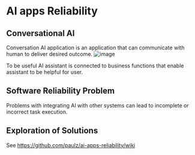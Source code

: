 # AI apps Reliability

## Conversational AI

Conversation AI application is an application that can communicate with human to deliver desired outcome.
![image](https://github.com/paulz/ai-apps-reliability/assets/59230/04289033-e0af-4336-b2cc-9d7c98ece654)

To be useful AI assistant is connected to business functions that enable assistant to be helpful for user.

## Software Reliability Problem
Problems with integrating AI with other systems can lead to incomplete or incorrect task execution.

## Exploration of Solutions
See https://github.com/paulz/ai-apps-reliability/wiki
